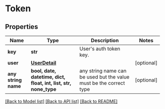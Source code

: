 # Token


## Properties
Name | Type | Description | Notes
------------ | ------------- | ------------- | -------------
**key** | **str** | User&#39;s auth token key. | 
**user** | [**UserDetail**](UserDetail.md) |  | [optional] 
**any string name** | **bool, date, datetime, dict, float, int, list, str, none_type** | any string name can be used but the value must be the correct type | [optional]

[[Back to Model list]](../README.md#documentation-for-models) [[Back to API list]](../README.md#documentation-for-api-endpoints) [[Back to README]](../README.md)


